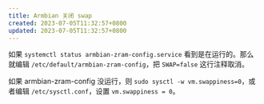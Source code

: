 ```yaml
---
title: Armbian 关闭 swap
created: 2023-07-05T11:32:57+0800
updated: 2023-07-05T11:32:57+0800
---
```



如果 `systemctl status armbian-zram-config.service` 看到是在运行的。那么就编辑 `/etc/default/armbian-zram-config`，把 `SWAP=false` 这行注释取消。

如果 armbian-zram-config 没运行，则 `sudo sysctl -w vm.swappiness=0`，或者编辑 `/etc/sysctl.conf`，设置 `vm.swappiness = 0`。
